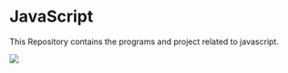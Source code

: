 # JavaScript
This Repository contains the programs and project related to javascript.

<img src="weather.png">
